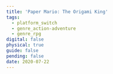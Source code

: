 ```yaml
---
title: 'Paper Mario: The Origami King'
tags:
  - platform_switch
  - genre_action-adventure
  - genre_rpg
digital: false
physical: true
guide: false
pending: false
date: 2020-07-22
---
```

